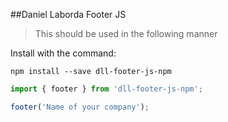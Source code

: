 ##Daniel Laborda Footer JS
>This should be used in the following manner

Install with the command:
```
npm install --save dll-footer-js-npm
```

```javascript
import { footer } from 'dll-footer-js-npm';

footer('Name of your company');
```